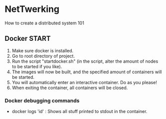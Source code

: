 # NetTwerking
How to create a distributed system 101

## Docker START
1. Make sure docker is installed.
2. Go to root directory of project.
3. Run the script "startdocker.sh" (in the script, alter the amount of nodes to be started if you like).
4. The images will now be built, and the specified amount of containers will be started.
5. You will automatically enter an interactive container. Do as you please!
6. When exiting the container, all containers will be closed.

### Docker debugging commands
* docker logs 'id' : Shows all stuff printed to stdout in the container.
